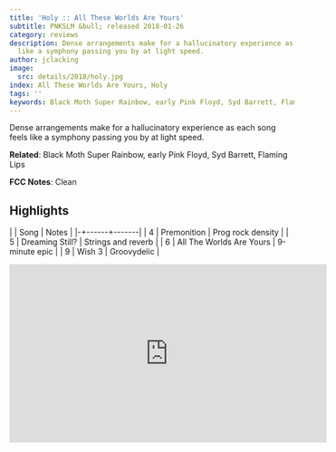 ```yaml
---
title: 'Holy :: All These Worlds Are Yours'
subtitle: PNKSLM &bull; released 2018-01-26
category: reviews
description: Dense arrangements make for a hallucinatory experience as each song feels
  like a symphony passing you by at light speed.
author: jclacking
image:
  src: details/2018/holy.jpg
index: All These Worlds Are Yours, Holy
tags: ''
keywords: Black Moth Super Rainbow, early Pink Floyd, Syd Barrett, Flaming Lips, PNKSLM
---
```

Dense arrangements make for a hallucinatory experience as each song feels like a symphony passing you by at light speed.<!--more-->

**Related**: Black Moth Super Rainbow, early Pink Floyd, Syd Barrett, Flaming Lips

**FCC Notes**: Clean

## Highlights

| | Song | Notes |
|-+------+-------|
| 4 | Premonition | Prog rock density |
| 5 | Dreaming Still? | Strings and reverb |
| 6 | All The Worlds Are Yours | 9-minute epic |
| 9 | Wish 3 | Groovydelic |

<div class="tlo-detail-video"><iframe width="560" height="315" src="https://www.youtube.com/embed/VXizeFd9w0o" frameborder="0" allow="autoplay; encrypted-media" allowfullscreen></iframe></div>

